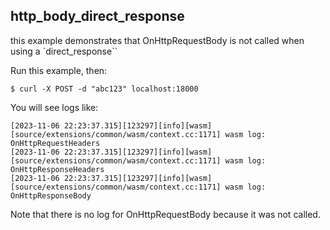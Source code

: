 ## http_body_direct_response

this example demonstrates that OnHttpRequestBody is not called when using a `direct_response``

Run this example, then:

```
$ curl -X POST -d "abc123" localhost:18000
```

You will see logs like:

```
[2023-11-06 22:23:37.315][123297][info][wasm] [source/extensions/common/wasm/context.cc:1171] wasm log: OnHttpRequestHeaders
[2023-11-06 22:23:37.315][123297][info][wasm] [source/extensions/common/wasm/context.cc:1171] wasm log: OnHttpResponseHeaders
[2023-11-06 22:23:37.315][123297][info][wasm] [source/extensions/common/wasm/context.cc:1171] wasm log: OnHttpResponseBody
```

Note that there is no log for OnHttpRequestBody because it was not called.
